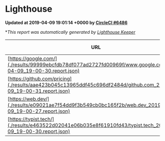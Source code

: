 
# Lighthouse

**Updated at 2019-04-09 19:01:14 +0000 by [CircleCI #6486](https://circleci.com/gh/ItinerisLtd/lighthouse-keeper-example/6486)**

**This report was automatically generated by [Lighthouse Keeper](https://github.com/itinerisltd/lighthouse-keeper)*

| URL | Performance | Accessibility | Best Practices | SEO | PWA | Updated At |
| --- | --- | --- | --- | --- | --- | --- |
| [https://google.com/](./results/99999ebcfdb78df077ad2727fd00969f/www.google.com_2019-04-09_19-00-30.report.json) | 0.96 | 0.71 | 0.93 | 0.82 | 0.58 | 2019-04-09T19:00:30.158Z |
| [https://github.com/pricing](./results/aae423b045c13965ddf45c696df2484d/github.com_2019-04-09_19-00-31.report.json) | 0.86 | 0.89 | 0.93 | 0.9 | 0.58 | 2019-04-09T19:00:31.516Z |
| [https://web.dev/](./results/e09021ae7f54dd9f3b549cb0bc165f2b/web.dev_2019-04-09_19-00-27.report.json) | 0.96 | 0.93 | 1 | 0.96 | 1 | 2019-04-09T19:00:27.679Z |
| [https://typist.tech/](./results/e463522d02041e06b035e8f61910fd43/typist.tech_2019-04-09_19-00-30.report.json) | 1 |  |  |  |  | 2019-04-09T19:00:30.129Z |
